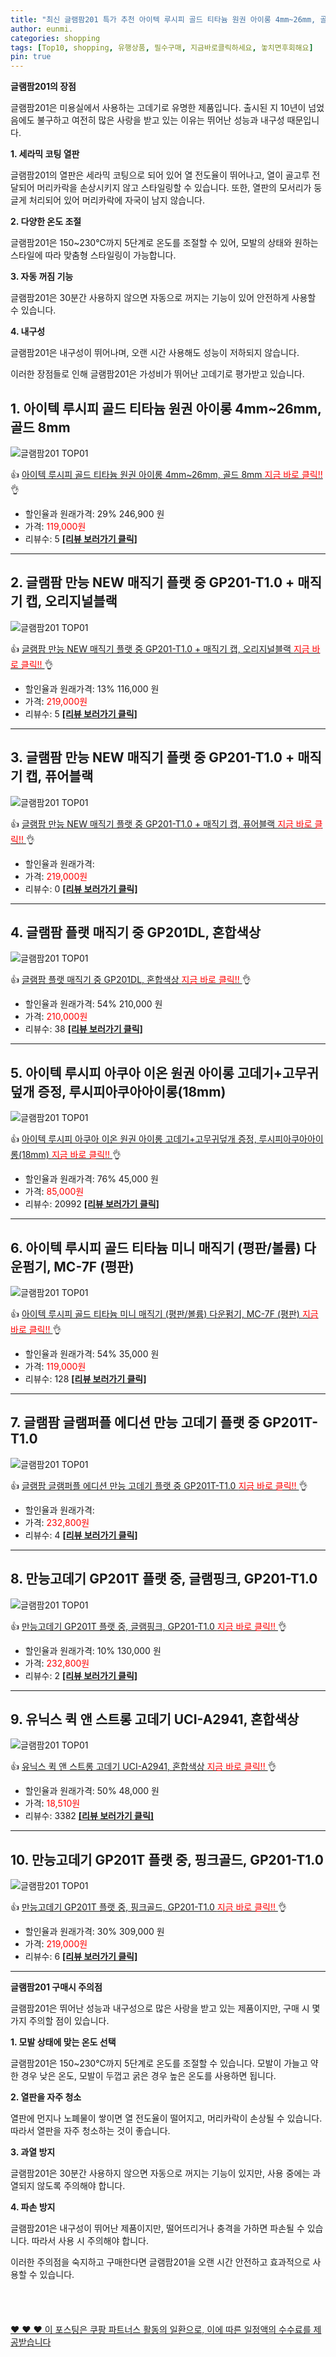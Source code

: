 ```yaml
---
title: "최신 글램팜201 특가 추천 아이텍 루시피 골드 티타늄 원권 아이롱 4mm~26mm, 골드 8mm 비교 장점"
author: eunmi.
categories: shopping
tags: [Top10, shopping, 유행상품, 필수구매, 지금바로클릭하세요, 놓치면후회해요]
pin: true
---
```

**글램팜201의 장점**

글램팜201은 미용실에서 사용하는 고데기로 유명한 제품입니다. 출시된 지 10년이 넘었음에도 불구하고 여전히 많은 사랑을 받고 있는 이유는 뛰어난 성능과 내구성 때문입니다.

**1. 세라믹 코팅 열판**

글램팜201의 열판은 세라믹 코팅으로 되어 있어 열 전도율이 뛰어나고, 열이 골고루 전달되어 머리카락을 손상시키지 않고 스타일링할 수 있습니다. 또한, 열판의 모서리가 둥글게 처리되어 있어 머리카락에 자국이 남지 않습니다.

**2. 다양한 온도 조절**

글램팜201은 150~230℃까지 5단계로 온도를 조절할 수 있어, 모발의 상태와 원하는 스타일에 따라 맞춤형 스타일링이 가능합니다.

**3. 자동 꺼짐 기능**

글램팜201은 30분간 사용하지 않으면 자동으로 꺼지는 기능이 있어 안전하게 사용할 수 있습니다.

**4. 내구성**

글램팜201은 내구성이 뛰어나며, 오랜 시간 사용해도 성능이 저하되지 않습니다.

이러한 장점들로 인해 글램팜201은 가성비가 뛰어난 고데기로 평가받고 있습니다.

   

## 1. 아이텍 루시피 골드 티타늄 원권 아이롱 4mm~26mm, 골드 8mm

![글램팜201 TOP01](https://thumbnail10.coupangcdn.com/thumbnails/remote/230x230ex/image/vendor_inventory/56c2/c863ddf42568580b3e2f168f82fcc182306a228d6e17f09c473aae773180.jpg)


👍 [아이텍 루시피 골드 티타늄 원권 아이롱 4mm~26mm, 골드 8mm <font color=red> 지금 바로 클릭!! </font> ](https://link.coupang.com/re/AFFSDP?lptag=AF3617701&subid=GithubCoopas&pageKey=6204120597&traceid=V0-153&itemId=12328277394&vendorItemId=79301879102) 👌 


- 할인율과 원래가격: 29%  246,900   원
- 가격: <span style='color:red'>119,000원</span>
- 리뷰수: 5  [**[리뷰 보러가기 클릭]**](https://link.coupang.com/re/AFFSDP?lptag=AF3617701&subid=GithubCoopas&pageKey=6204120597&traceid=V0-153&itemId=12328277394&vendorItemId=79301879102)

---


   

## 2. 글램팜 만능 NEW 매직기 플랫 중 GP201-T1.0 + 매직기 캡, 오리지널블랙

![글램팜201 TOP01](https://thumbnail9.coupangcdn.com/thumbnails/remote/230x230ex/image/retail/images/1589584548737964-3fb0744f-64d6-45cf-95f8-5c754b3d1858.jpg)


👍 [글램팜 만능 NEW 매직기 플랫 중 GP201-T1.0 + 매직기 캡, 오리지널블랙 <font color=red> 지금 바로 클릭!! </font> ](https://link.coupang.com/re/AFFSDP?lptag=AF3617701&subid=GithubCoopas&pageKey=6441653603&traceid=V0-153&itemId=13946665889&vendorItemId=81195910629) 👌 


- 할인율과 원래가격: 13%  116,000   원
- 가격: <span style='color:red'>219,000원</span>
- 리뷰수: 5  [**[리뷰 보러가기 클릭]**](https://link.coupang.com/re/AFFSDP?lptag=AF3617701&subid=GithubCoopas&pageKey=6441653603&traceid=V0-153&itemId=13946665889&vendorItemId=81195910629)

---


   

## 3. 글램팜 만능 NEW 매직기 플랫 중 GP201-T1.0 + 매직기 캡, 퓨어블랙

![글램팜201 TOP01](https://thumbnail9.coupangcdn.com/thumbnails/remote/230x230ex/image/retail/images/975465445857602-e9bb80ec-e53a-4723-830b-9974132b0f54.jpg)


👍 [글램팜 만능 NEW 매직기 플랫 중 GP201-T1.0 + 매직기 캡, 퓨어블랙 <font color=red> 지금 바로 클릭!! </font> ](https://link.coupang.com/re/AFFSDP?lptag=AF3617701&subid=GithubCoopas&pageKey=6441653603&traceid=V0-153&itemId=13946665897&vendorItemId=81195910664) 👌 


- 할인율과 원래가격: 
- 가격: <span style='color:red'>219,000원</span>
- 리뷰수: 0  [**[리뷰 보러가기 클릭]**](https://link.coupang.com/re/AFFSDP?lptag=AF3617701&subid=GithubCoopas&pageKey=6441653603&traceid=V0-153&itemId=13946665897&vendorItemId=81195910664)

---


   

## 4. 글램팜 플랫 매직기 중 GP201DL, 혼합색상

![글램팜201 TOP01](https://thumbnail9.coupangcdn.com/thumbnails/remote/230x230ex/image/retail/images/1589412523195004-bbdbb42a-c8dd-4450-80c2-8364ddc1ffe2.jpg)


👍 [글램팜 플랫 매직기 중 GP201DL, 혼합색상 <font color=red> 지금 바로 클릭!! </font> ](https://link.coupang.com/re/AFFSDP?lptag=AF3617701&subid=GithubCoopas&pageKey=2034784754&traceid=V0-153&itemId=3460127450&vendorItemId=71446498671) 👌 


- 할인율과 원래가격: 54%  210,000   원
- 가격: <span style='color:red'>210,000원</span>
- 리뷰수: 38  [**[리뷰 보러가기 클릭]**](https://link.coupang.com/re/AFFSDP?lptag=AF3617701&subid=GithubCoopas&pageKey=2034784754&traceid=V0-153&itemId=3460127450&vendorItemId=71446498671)

---


   

## 5. 아이텍 루시피 아쿠아 이온 원권 아이롱 고데기+고무귀덮개 증정, 루시피아쿠아아이롱(18mm)

![글램팜201 TOP01](https://thumbnail7.coupangcdn.com/thumbnails/remote/230x230ex/image/vendor_inventory/6256/4daf4b6052a78a1fa2ec37dce327d214cd149c8da802e8afb724427b5c1b.jpg)


👍 [아이텍 루시피 아쿠아 이온 원권 아이롱 고데기+고무귀덮개 증정, 루시피아쿠아아이롱(18mm) <font color=red> 지금 바로 클릭!! </font> ](https://link.coupang.com/re/AFFSDP?lptag=AF3617701&subid=GithubCoopas&pageKey=1083413132&traceid=V0-153&itemId=2036768952&vendorItemId=78206327167) 👌 


- 할인율과 원래가격: 76%  45,000   원
- 가격: <span style='color:red'>85,000원</span>
- 리뷰수: 20992  [**[리뷰 보러가기 클릭]**](https://link.coupang.com/re/AFFSDP?lptag=AF3617701&subid=GithubCoopas&pageKey=1083413132&traceid=V0-153&itemId=2036768952&vendorItemId=78206327167)

---


   

## 6. 아이텍 루시피 골드 티타늄 미니 매직기 (평판/볼륨) 다운펌기, MC-7F (평판)

![글램팜201 TOP01](https://thumbnail6.coupangcdn.com/thumbnails/remote/230x230ex/image/vendor_inventory/0a61/7191358eed618c3d00aa79bc86699a7068a55ea11820c23c5e4d7e55c977.jpg)


👍 [아이텍 루시피 골드 티타늄 미니 매직기 (평판/볼륨) 다운펌기, MC-7F (평판) <font color=red> 지금 바로 클릭!! </font> ](https://link.coupang.com/re/AFFSDP?lptag=AF3617701&subid=GithubCoopas&pageKey=6263635351&traceid=V0-153&itemId=12767522662&vendorItemId=80033713286) 👌 


- 할인율과 원래가격: 54%  35,000   원
- 가격: <span style='color:red'>119,000원</span>
- 리뷰수: 128  [**[리뷰 보러가기 클릭]**](https://link.coupang.com/re/AFFSDP?lptag=AF3617701&subid=GithubCoopas&pageKey=6263635351&traceid=V0-153&itemId=12767522662&vendorItemId=80033713286)

---


   

## 7. 글램팜 글램퍼플 에디션 만능 고데기 플랫 중 GP201T-T1.0

![글램팜201 TOP01](https://thumbnail9.coupangcdn.com/thumbnails/remote/230x230ex/image/retail/images/2023/08/09/10/1/1a6c73ee-87ba-493e-999f-34d130ffbdf6.jpg)


👍 [글램팜 글램퍼플 에디션 만능 고데기 플랫 중 GP201T-T1.0 <font color=red> 지금 바로 클릭!! </font> ](https://link.coupang.com/re/AFFSDP?lptag=AF3617701&subid=GithubCoopas&pageKey=6441653603&traceid=V0-153&itemId=19722770971&vendorItemId=86826878602) 👌 


- 할인율과 원래가격: 
- 가격: <span style='color:red'>232,800원</span>
- 리뷰수: 4  [**[리뷰 보러가기 클릭]**](https://link.coupang.com/re/AFFSDP?lptag=AF3617701&subid=GithubCoopas&pageKey=6441653603&traceid=V0-153&itemId=19722770971&vendorItemId=86826878602)

---


   

## 8. 만능고데기 GP201T 플랫 중, 글램핑크, GP201-T1.0

![글램팜201 TOP01](https://thumbnail6.coupangcdn.com/thumbnails/remote/230x230ex/image/retail/images/1691381629416623-3e7e5e68-c151-44f8-bffc-a6148593cfd7.jpg)


👍 [만능고데기 GP201T 플랫 중, 글램핑크, GP201-T1.0 <font color=red> 지금 바로 클릭!! </font> ](https://link.coupang.com/re/AFFSDP?lptag=AF3617701&subid=GithubCoopas&pageKey=6441653603&traceid=V0-153&itemId=17909627812&vendorItemId=85072322283) 👌 


- 할인율과 원래가격: 10%  130,000   원
- 가격: <span style='color:red'>232,800원</span>
- 리뷰수: 2  [**[리뷰 보러가기 클릭]**](https://link.coupang.com/re/AFFSDP?lptag=AF3617701&subid=GithubCoopas&pageKey=6441653603&traceid=V0-153&itemId=17909627812&vendorItemId=85072322283)

---


   

## 9. 유닉스 퀵 앤 스트롱 고데기 UCI-A2941, 혼합색상

![글램팜201 TOP01](https://thumbnail8.coupangcdn.com/thumbnails/remote/230x230ex/image/retail/images/1163242691691537-5ef2ae15-112b-4388-b35a-4b7b68a5ee0a.jpg)


👍 [유닉스 퀵 앤 스트롱 고데기 UCI-A2941, 혼합색상 <font color=red> 지금 바로 클릭!! </font> ](https://link.coupang.com/re/AFFSDP?lptag=AF3617701&subid=GithubCoopas&pageKey=218457625&traceid=V0-153&itemId=2054202246&vendorItemId=70053493344) 👌 


- 할인율과 원래가격: 50%  48,000   원
- 가격: <span style='color:red'>18,510원</span>
- 리뷰수: 3382  [**[리뷰 보러가기 클릭]**](https://link.coupang.com/re/AFFSDP?lptag=AF3617701&subid=GithubCoopas&pageKey=218457625&traceid=V0-153&itemId=2054202246&vendorItemId=70053493344)

---


   

## 10. 만능고데기 GP201T 플랫 중, 핑크골드, GP201-T1.0

![글램팜201 TOP01](https://thumbnail7.coupangcdn.com/thumbnails/remote/230x230ex/image/rs_quotation_api/lutcmsle/2e9b64ddbc294bbe8cd3d3aea4be81a2.jpg)


👍 [만능고데기 GP201T 플랫 중, 핑크골드, GP201-T1.0 <font color=red> 지금 바로 클릭!! </font> ](https://link.coupang.com/re/AFFSDP?lptag=AF3617701&subid=GithubCoopas&pageKey=6441653603&traceid=V0-153&itemId=16754471431&vendorItemId=83936028674) 👌 


- 할인율과 원래가격: 30%  309,000   원
- 가격: <span style='color:red'>219,000원</span>
- 리뷰수: 6  [**[리뷰 보러가기 클릭]**](https://link.coupang.com/re/AFFSDP?lptag=AF3617701&subid=GithubCoopas&pageKey=6441653603&traceid=V0-153&itemId=16754471431&vendorItemId=83936028674)

---
**글램팜201 구매시 주의점**

글램팜201은 뛰어난 성능과 내구성으로 많은 사랑을 받고 있는 제품이지만, 구매 시 몇 가지 주의할 점이 있습니다.

**1. 모발 상태에 맞는 온도 선택**

글램팜201은 150~230℃까지 5단계로 온도를 조절할 수 있습니다. 모발이 가늘고 약한 경우 낮은 온도, 모발이 두껍고 굵은 경우 높은 온도를 사용하면 됩니다.

**2. 열판을 자주 청소**

열판에 먼지나 노폐물이 쌓이면 열 전도율이 떨어지고, 머리카락이 손상될 수 있습니다. 따라서 열판을 자주 청소하는 것이 좋습니다.

**3. 과열 방지**

글램팜201은 30분간 사용하지 않으면 자동으로 꺼지는 기능이 있지만, 사용 중에는 과열되지 않도록 주의해야 합니다.

**4. 파손 방지**

글램팜201은 내구성이 뛰어난 제품이지만, 떨어뜨리거나 충격을 가하면 파손될 수 있습니다. 따라서 사용 시 주의해야 합니다.

이러한 주의점을 숙지하고 구매한다면 글램팜201을 오랜 시간 안전하고 효과적으로 사용할 수 있습니다.<br><br><br><br><br> [ ❤ ❤ ❤ 이 포스팅은 쿠팡 파트너스 활동의 일환으로, 이에 따른 일정액의 수수료를 제공받습니다](https://link.coupang.com/a/bcEFyh)